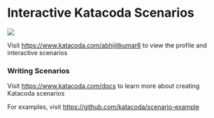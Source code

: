 # Interactive Katacoda Scenarios

[![](http://shields.katacoda.com/katacoda/abhijitkumar6/count.svg)](https://www.katacoda.com/abhijitkumar6 "Get your profile on Katacoda.com")

Visit https://www.katacoda.com/abhijitkumar6 to view the profile and interactive scenarios

### Writing Scenarios
Visit https://www.katacoda.com/docs to learn more about creating Katacoda scenarios

For examples, visit https://github.com/katacoda/scenario-example
